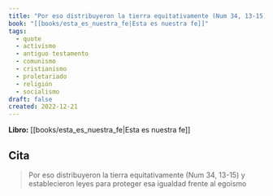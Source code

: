 ```yaml
---
title: "Por eso distribuyeron la tierra equitativamente (Num 34, 13-15) y establecieron ..."
book: "[[books/esta_es_nuestra_fe|Esta es nuestra fe]]"
tags:
  - quote
  - activismo
  - antiguo testamento
  - comunismo
  - cristianismo
  - proletariado
  - religión
  - socialismo
draft: false
created: 2022-12-21
---
```


**Libro:** [[books/esta_es_nuestra_fe|Esta es nuestra fe]]

## Cita
> Por eso distribuyeron la tierra equitativamente (Num 34, 13-15) y establecieron leyes para proteger esa igualdad frente al egoísmo
